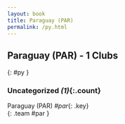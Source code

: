 ```yaml
---
layout: book
title: Paraguay (PAR)
permalink: /py.html
---
```


## Paraguay (PAR) - 1 Clubs
{: #py }









### Uncategorized _(1)_{:.count}

Paraguay  (PAR)  _#par_{: .key} <br>
{: .team #par }


 
